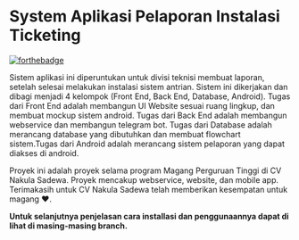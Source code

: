 # System Aplikasi Pelaporan Instalasi Ticketing

[![forthebadge](http://forthebadge.com/images/badges/built-with-love.svg)](http://forthebadge.com)

Sistem aplikasi ini diperuntukan untuk divisi teknisi membuat laporan, setelah selesai melakukan instalasi sistem antrian. Sistem ini dikerjakan dan dibagi menjadi 4 kelompok (Front End, Back End, Database, Android). Tugas dari Front End adalah membangun UI Website sesuai ruang lingkup,  dan membuat mockup sistem android. Tugas dari Back End adalah membangun webservice dan membangun telegram bot. Tugas dari Database adalah merancang database yang dibutuhkan dan membuat flowchart sistem.Tugas dari Android adalah merancang sistem pelaporan yang dapat diakses di android.

Proyek ini adalah proyek selama program Magang Perguruan Tinggi di CV Nakula Sadewa.
Proyek mencakup webservice, website, dan mobile app.
Terimakasih untuk CV Nakula Sadewa telah memberikan kesempatan untuk magang ❤.

**Untuk selanjutnya penjelasan cara installasi dan penggunaannya dapat di lihat di masing-masing branch.**
